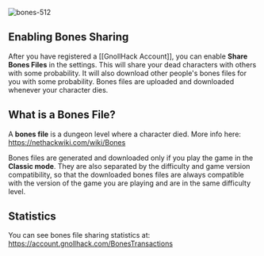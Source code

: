 ![bones-512](https://github.com/user-attachments/assets/872f6103-e9a4-4e93-8656-ca04263100fd)

## Enabling Bones Sharing

After you have registered a [[GnollHack Account]], you can enable **Share Bones Files** in the settings. This will share your dead characters with others with some probability. It will also download other people's bones files for you with some probability. Bones files are uploaded and downloaded whenever your character dies.

## What is a Bones File?
A **bones file** is a dungeon level where a character died. More info here: https://nethackwiki.com/wiki/Bones

Bones files are generated and downloaded only if you play the game in the **Classic mode**. They are also separated by the difficulty and game version compatibility, so that the downloaded bones files are always compatible with the version of the game you are playing and are in the same difficulty level.

## Statistics

You can see bones file sharing statistics at: https://account.gnollhack.com/BonesTransactions